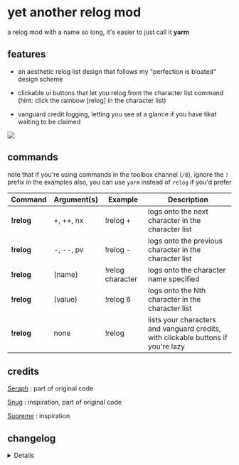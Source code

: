 # yet another relog mod
a relog mod with a name so long, it's easier to just call it **yarm**


## features

* an aesthetic relog list design that follows my "perfection is bloated" design scheme

* clickable ui buttons that let you relog from the character list command (hint: click the rainbow [relog] in the character list)

* vanguard credit logging, letting you see at a glance if you have tikat waiting to be claimed

![](https://i.imgur.com/cEAH3X1.png)


## commands
note that if you're using commands in the toolbox channel (`/8`), ignore the `!` prefix in the examples
also, you can use `yarm` instead of `relog` if you'd prefer

Command | Argument(s) | Example | Description
---|---|---|---
**!relog** | +, ++, nx | !relog +| logs onto the next character in the character list
**!relog** | -, --, pv | !relog -| logs onto the previous character in the character list
**!relog** | (name) | !relog character| logs onto the character name specified
**!relog** | (value) | !relog 6| logs onto the Nth character in the character list
**!relog** | none | !relog| lists your characters and vanguard credits, with clickable buttons if you're lazy


## credits
[Seraph](https://github.com/seraphinush-gaming) : part of original code

[Snug](https://github.com/Snugglez) : inspiration, part of original code

[Supreme](https://github.com/supremesorc) : inspiration


## changelog
<details>

### v100 - 1.2.1 (10/19/2022)
- i forgot to edit the rest of the readme lol

### v100 - 1.2.0 (10/19/2022)
- initial github release
- no longer requires "luna library"

</details>